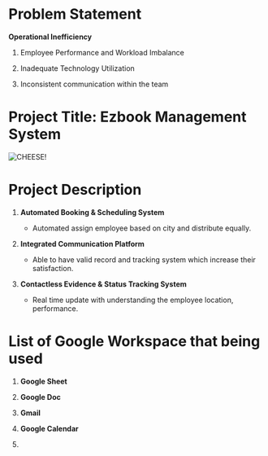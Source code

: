 # Problem Statement

**Operational Inefficiency**

1. Employee Performance and Workload Imbalance

2. Inadequate Technology Utilization

3. Inconsistent communication within the team

# Project Title: Ezbook Management System
![CHEESE!](https://lh3.googleusercontent.com/drive-viewer/AKGpihbr1jUPEbB_FypVbwo5XnHDckfcb5iwTFCq7SgaTAEiQr5_Tf5qyVMtIKEnJjHEvTK2TstgNvLvBSjtypbJxUyRkXPPHFUJpA=s1600-rw-v1)

# Project Description

1. **Automated Booking & Scheduling System**
    * Automated assign employee based on city and distribute equally.

2. **Integrated Communication Platform**
    * Able to have valid record and tracking system which increase their satisfaction.

3. **Contactless Evidence & Status Tracking System**
    * Real time update with understanding the employee location, performance.
  
# List of Google Workspace that being used

1. **Google Sheet**

2. **Google Doc**

3. **Gmail**

4.  **Google Calendar**
5. 
